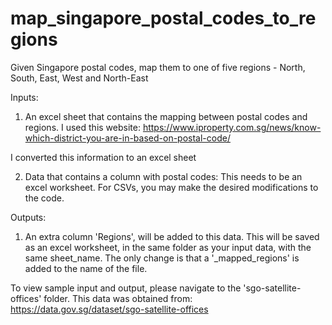 # map_singapore_postal_codes_to_regions
Given Singapore postal codes, map them to one of five regions - North, South, East, West and North-East

Inputs:
1) An excel sheet that contains the mapping between postal codes and regions. I used this website:
https://www.iproperty.com.sg/news/know-which-district-you-are-in-based-on-postal-code/

I converted this information to an excel sheet

2) Data that contains a column with postal codes: This needs to be an excel worksheet. For CSVs, you may make the desired modifications to the code.

Outputs:
1) An extra column 'Regions', will be added to this data. This will be saved as an excel worksheet, in the same folder as your input data, with the same sheet_name. The only change is that a '_mapped_regions' is added to the name of the file.

To view sample input and output, please navigate to the 'sgo-satellite-offices' folder. This data was obtained from:
https://data.gov.sg/dataset/sgo-satellite-offices
